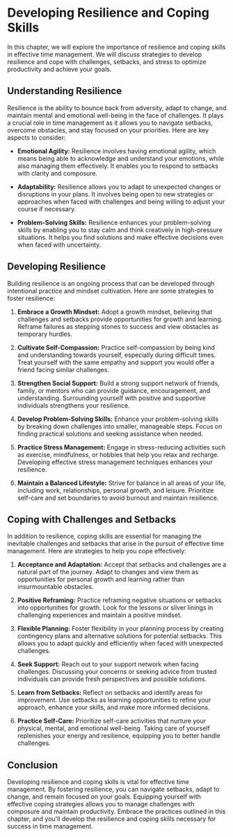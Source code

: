 Developing Resilience and Coping Skills
================================================

In this chapter, we will explore the importance of resilience and coping skills in effective time management. We will discuss strategies to develop resilience and cope with challenges, setbacks, and stress to optimize productivity and achieve your goals.

**Understanding Resilience**
----------------------------

Resilience is the ability to bounce back from adversity, adapt to change, and maintain mental and emotional well-being in the face of challenges. It plays a crucial role in time management as it allows you to navigate setbacks, overcome obstacles, and stay focused on your priorities. Here are key aspects to consider:

* **Emotional Agility:** Resilience involves having emotional agility, which means being able to acknowledge and understand your emotions, while also managing them effectively. It enables you to respond to setbacks with clarity and composure.

* **Adaptability:** Resilience allows you to adapt to unexpected changes or disruptions in your plans. It involves being open to new strategies or approaches when faced with challenges and being willing to adjust your course if necessary.

* **Problem-Solving Skills:** Resilience enhances your problem-solving skills by enabling you to stay calm and think creatively in high-pressure situations. It helps you find solutions and make effective decisions even when faced with uncertainty.

**Developing Resilience**
-------------------------

Building resilience is an ongoing process that can be developed through intentional practice and mindset cultivation. Here are some strategies to foster resilience:

1. **Embrace a Growth Mindset:** Adopt a growth mindset, believing that challenges and setbacks provide opportunities for growth and learning. Reframe failures as stepping stones to success and view obstacles as temporary hurdles.

2. **Cultivate Self-Compassion:** Practice self-compassion by being kind and understanding towards yourself, especially during difficult times. Treat yourself with the same empathy and support you would offer a friend facing similar challenges.

3. **Strengthen Social Support:** Build a strong support network of friends, family, or mentors who can provide guidance, encouragement, and understanding. Surrounding yourself with positive and supportive individuals strengthens your resilience.

4. **Develop Problem-Solving Skills:** Enhance your problem-solving skills by breaking down challenges into smaller, manageable steps. Focus on finding practical solutions and seeking assistance when needed.

5. **Practice Stress Management:** Engage in stress-reducing activities such as exercise, mindfulness, or hobbies that help you relax and recharge. Developing effective stress management techniques enhances your resilience.

6. **Maintain a Balanced Lifestyle:** Strive for balance in all areas of your life, including work, relationships, personal growth, and leisure. Prioritize self-care and set boundaries to avoid burnout and maintain resilience.

**Coping with Challenges and Setbacks**
---------------------------------------

In addition to resilience, coping skills are essential for managing the inevitable challenges and setbacks that arise in the pursuit of effective time management. Here are strategies to help you cope effectively:

1. **Acceptance and Adaptation:** Accept that setbacks and challenges are a natural part of the journey. Adapt to changes and view them as opportunities for personal growth and learning rather than insurmountable obstacles.

2. **Positive Reframing:** Practice reframing negative situations or setbacks into opportunities for growth. Look for the lessons or silver linings in challenging experiences and maintain a positive mindset.

3. **Flexible Planning:** Foster flexibility in your planning process by creating contingency plans and alternative solutions for potential setbacks. This allows you to adapt quickly and efficiently when faced with unexpected challenges.

4. **Seek Support:** Reach out to your support network when facing challenges. Discussing your concerns or seeking advice from trusted individuals can provide fresh perspectives and possible solutions.

5. **Learn from Setbacks:** Reflect on setbacks and identify areas for improvement. Use setbacks as learning opportunities to refine your approach, enhance your skills, and make more informed decisions.

6. **Practice Self-Care:** Prioritize self-care activities that nurture your physical, mental, and emotional well-being. Taking care of yourself replenishes your energy and resilience, equipping you to better handle challenges.

**Conclusion**
--------------

Developing resilience and coping skills is vital for effective time management. By fostering resilience, you can navigate setbacks, adapt to change, and remain focused on your goals. Equipping yourself with effective coping strategies allows you to manage challenges with composure and maintain productivity. Embrace the practices outlined in this chapter, and you'll develop the resilience and coping skills necessary for success in time management.
